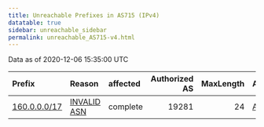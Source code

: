 ```yaml
---
title: Unreachable Prefixes in AS715 (IPv4)
datatable: true
sidebar: unreachable_sidebar
permalink: unreachable_AS715-v4.html
---
```


Data as of 2020-12-06 15:35:00 UTC


<div class="datatable-begin"></div>

| Prefix                                             | Reason                                                                                            | affected   |   Authorized AS |   MaxLength | Anchor                                           |   unreachable /24s |
|:---------------------------------------------------|:--------------------------------------------------------------------------------------------------|:-----------|----------------:|------------:|:-------------------------------------------------|-------------------:|
| [160.0.0.0/17](https://stat.ripe.net/160.0.0.0/17) | [INVALID ASN](https://rpki-validator.ripe.net/announcement-preview?asn=AS715&prefix=160.0.0.0/17) | complete   |           19281 |          24 | [AfriNIC](unreachable_AfriNIC_RPKI_Root-v4.html) |                128 |

<div class="datatable-end"></div>